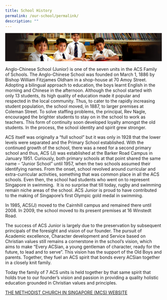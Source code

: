 ```yaml
---
title: School History
permalink: /our-school/permalink/
description: ""
---
```

![](/images/Sub-banner1.jpg)

Anglo-Chinese School (Junior) is one of the seven units in the ACS Family of Schools. The Anglo-Chinese School was founded on March 1, 1886 by Bishop William Fitzjames Oldham in a shop-house at 70 Amoy Street. Adopting a bilingual approach to education, the boys learnt English in the morning and Chinese in the afternoon. Although the school started with only 13 students, its high quality of education made it popular and respected in the local community. Thus, to cater to the rapidly increasing student population, the school moved, in 1887, to larger premises at Coleman Street. To solve staffing problems, the principal, Rev Nagle, encouraged the brighter students to stay on in the school to work as teachers. This form of continuity soon developed loyalty amongst the old students. In the process, the school identity and spirit grew stronger.   


ACS itself was originally a “full school” but it was only in 1928 that the lower levels were separated and the Primary School established. With the continued growth of the school, there was a need for a second primary school and thus, ACS (J) was established at the Barker Road Campus in January 1951. Curiously, both primary schools at that point shared the same name – “Junior School” until 1957, when the two schools assumed their identifying names. From the onset, school revolved around curricular and extra-curricular activities, something that was common place in all the ACS schools. Even then, the school had students who went on to represent Singapore in swimming.  It is no surprise that till today, rugby and swimming remain niche areas of the school. ACS Junior is proud to have contributed to the making of Singapore’s first Olympic gold medal in swimming.   

In 1985, ACS(J) moved to the Cairnhill campus and remained there until 2008. In 2009, the school moved to its present premises at 16 Winstedt Road.


The success of ACS Junior is largely due to the preservation by subsequent principals of the foresight and vision of our founder. The pursuit of Academic excellence, Character development and Service based on Christian values still remains a cornerstone in the school’s vision, which aims to make “Every ACSian, a young gentleman of character, ready for the future, to lead and to serve”. This vision has the support of the Old Boys and parents. Together, they fuel an ACS spirit that bonds every ACSian together in a closely knit family.   

Today the family of 7 ACS units is held together by that same spirit that holds true to our founder’s vision and passion in providing a quality holistic education grounded in Christian values and principles.

[THE METHODIST CHURCH IN SINGAPORE (MCS) WEBSITE](http://www.methodist.org.sg/)